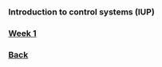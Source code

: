### Introduction to control systems (IUP)

### [Week 1](DSP_IUP_2022E_W1.rar)

### [Back](https://yurideka.github.io/index)
